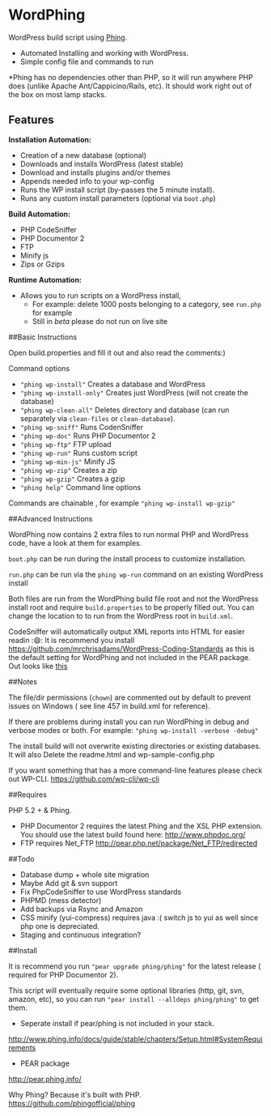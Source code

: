 WordPhing
=========

WordPress build script using [Phing](http://www.phing.info/).

- Automated Installing and working with WordPress.
- Simple config file and commands to run


*Phing has no dependencies other than PHP, so it will run anywhere PHP does (unlike Apache Ant/Cappicino/Rails, etc). It should work right out of the box on most lamp stacks.

## Features

**Installation Automation:**

- Creation of a new database (optional)
- Downloads and installs WordPress (latest stable)
- Download and installs plugins and/or themes
- Appends needed info to your wp-config
- Runs the WP install script (by-passes the 5 minute install).
- Runs any custom install parameters (optional via `boot.php`)

**Build Automation:**

- PHP CodeSniffer
- PHP Documentor 2
- FTP
- Minify js
- Zips or Gzips 

**Runtime Automation:**

- Allows you to run scripts on a WordPress install, 
    - For example: delete 1000 posts belonging to a category,  see `run.php` for example
    - Still in *beta* please do not run on live site

##Basic Instructions

Open build.properties and fill it out and also read the comments:)

Command options
- `"phing wp-install"`      Creates a database and WordPress
- `"phing wp-install-only"` Creates just WordPress (will not create the database)
- `"phing wp-clean-all"`    Deletes directory and database (can run separately via `clean-files` or `clean-database`).
- `"phing wp-sniff"`        Runs CodenSniffer
- `"phing wp-doc"`          Runs PHP Documentor 2
- `"phing wp-ftp"`          FTP upload
- `"phing wp-run"`          Runs custom script
- `"phing wp-min-js"`       Minify JS
- `"phing wp-zip"`          Creates a zip
- `"phing wp-gzip"`         Creates a gzip
- `"phing help"`            Command line options

Commands are chainable , for example `"phing wp-install wp-gzip"`   

 
##Advanced Instructions

WordPhing now contains 2 extra files to run normal PHP and WordPress code, have a look at them for examples.

 `boot.php` can be run during the install process to customize installation.

 `run.php` can be run via the `phing wp-run` command on an existing WordPress install

 Both files are run from the WordPhing build file root and not the WordPress install root and require `build.properties` to be properly filled out. You can change the location to to run from the WordPress root in `build.xml`. 

 CodeSniffer will automatically output XML reports into HTML for easier readin ::smile::
 It is recommend you install https://github.com/mrchrisadams/WordPress-Coding-Standards as this is the default setting for WordPhing and not included in the PEAR package. Out looks like [this](https://raw.github.com/wycks/CodeSnifferToHTML/master/screenshot.jpg)


##Notes

The file/dir permissions (`chown`)  are commented out by default to prevent issues on Windows ( see line 457 in build.xml for reference).

If there are problems during install you can run WordPhing in debug and verbose modes or both.
For example: `"phing wp-install -verbose -debug"`

The install build will not overwrite existing directories or existing databases. It will also Delete the readme.html and wp-sample-config.php

If you want something that has a more command-line features please check out WP-CLI.
https://github.com/wp-cli/wp-cli

##Requires

PHP 5.2 + & Phing.

 - PHP Documentor 2 requires the latest Phing and the XSL PHP extension. You should use the latest build found here: http://www.phpdoc.org/
 - FTP requires Net_FTP http://pear.php.net/package/Net_FTP/redirected


##Todo

- Database dump + whole site migration
- Maybe Add git & svn support
- Fix PhpCodeSniffer to use WordPress standards
- PHPMD (mess detector)
- Add backups via Rsync and Amazon
- CSS minify (yui-compress) requires java :( switch js to yui as well since php one is depreciated.
- Staging and continuous integration?


##Install 

It is recommend you run `"pear upgrade phing/phing"` for the latest release ( required for PHP Documentor 2).

This script will eventually require some optional libraries (http, git, svn, amazon, etc), so you can run `"pear install --alldeps phing/phing"` to get them.

- Seperate install if pear/phing is not included in your stack.

http://www.phing.info/docs/guide/stable/chapters/Setup.html#SystemRequirements

- PEAR package

http://pear.phing.info/

Why Phing? Because it's built with PHP.
https://github.com/phingofficial/phing